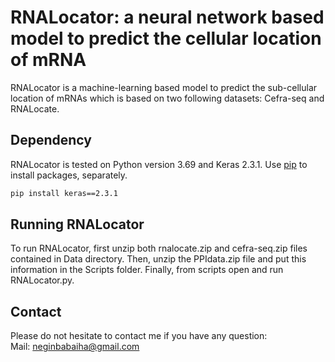 # RNALocator: a neural network based model to predict the cellular location of mRNA

RNALocator is a machine-learning based model to predict the sub-cellular location of mRNAs which is based on two following datasets: Cefra-seq and RNALocate.

## Dependency

RNALocator is tested on Python version 3.69 and Keras 2.3.1. Use [pip](https://pip.pypa.io/en/stable/) to install packages, separately.

```bash
pip install keras==2.3.1 
```

## Running RNALocator
To run RNALocator, first unzip both rnalocate.zip and cefra-seq.zip files contained in Data directory. Then, unzip the PPIdata.zip file and put this information in the Scripts folder. Finally, from scripts open and run RNALocator.py.

## Contact
Please do not hesitate to contact me if you have any question: \
Mail: <neginbabaiha@gmail.com>

